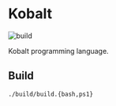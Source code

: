 # Kobalt
![build](https://github.com/abel0b/kobalt/workflows/build/badge.svg)

Kobalt programming language.

## Build
```shell
./build/build.{bash,ps1}
```

